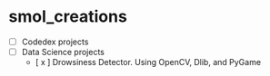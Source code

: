 # smol_creations
- [ ] Codedex projects
- [ ] Data Science projects
    - [ x ] Drowsiness Detector. Using OpenCV, Dlib, and PyGame
